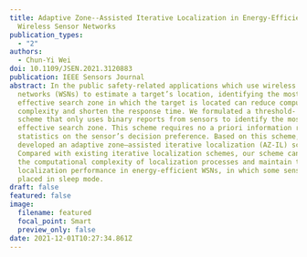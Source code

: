 ```yaml
---
title: Adaptive Zone--Assisted Iterative Localization in Energy-Efficient
  Wireless Sensor Networks
publication_types:
  - "2"
authors:
  - Chun-Yi Wei
doi: 10.1109/JSEN.2021.3120883
publication: IEEE Sensors Journal
abstract: In the public safety-related applications which use wireless sensor
  networks (WSNs) to estimate a target’s location, identifying the most
  effective search zone in which the target is located can reduce computational
  complexity and shorten the response time. We formulated a threshold- based
  scheme that only uses binary reports from sensors to identify the most
  effective search zone. This scheme requires no a priori information regarding
  statistics on the sensor’s decision preference. Based on this scheme, we
  developed an adaptive zone–assisted iterative localization (AZ-IL) scheme.
  Compared with existing iterative localization schemes, our scheme can reduce
  the computational complexity of localization processes and maintain the
  localization performance in energy-efficient WSNs, in which some sensors are
  placed in sleep mode.
draft: false
featured: false
image:
  filename: featured
  focal_point: Smart
  preview_only: false
date: 2021-12-01T10:27:34.861Z
---
```

